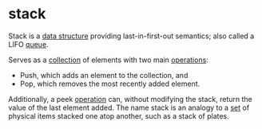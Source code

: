 # stack

Stack is a [data structure](computer_science/data_structure) providing last-in-first-out semantics; also called a LIFO [queue](computer_science/queue).

Serves as a [collection](computer_science/collection) of elements with two main [operations](computer_science/operation):

- Push, which adds an element to the collection, and
- Pop, which removes the most recently added element.

Additionally, a peek [operation](computer_science/operation) can, without modifying the stack, return the value of the last element added. The name stack is an analogy to a [set](mathematics/set) of physical items stacked one atop another, such as a stack of plates.
